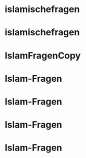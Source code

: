 # islamischefragen
# islamischefragen
# IslamFragenCopy
# Islam-Fragen
# Islam-Fragen
# Islam-Fragen
# Islam-Fragen
